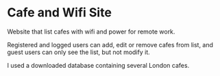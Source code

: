 # Cafe and Wifi Site

Website that list cafes with wifi and power for remote work.

Registered and logged users can add, edit or remove cafes from list,
and guest users can only see the list, but not modify it.

I used a downloaded database containing several London cafes.
